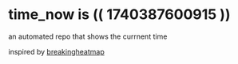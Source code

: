 # time_now is (( 1740387600915 ))

an automated repo that shows the currnent time

inspired by [breakingheatmap](https://github.com/breakingheatmap/breakingheatmap)